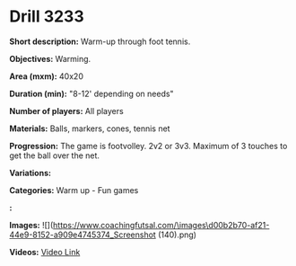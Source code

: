 # Drill 3233

**Short description:**
Warm-up through foot tennis.

**Objectives:**
Warming.

**Area (mxm):**
40x20

**Duration (min):**
"8-12' depending on needs"

**Number of players:**
All players

**Materials:**
Balls, markers, cones, tennis net

**Progression:**
The game is footvolley. 2v2 or 3v3. Maximum of 3 touches to get the ball over the net.

**Variations:**


**Categories:**
Warm up - Fun games

**:**


**Images:**
![](https://www.coachingfutsal.com/\images\d00b2b70-af21-44e9-8152-a909e4745374_Screenshot (140).png)

**Videos:**
[Video Link](https://www.youtube.com/embed/j6mSMjb5JK4)

